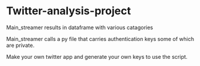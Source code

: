 # Twitter-analysis-project

Main_streamer results in dataframe with various catagories

Main_streamer calls a py file that carries authentication keys some of which are private.  

Make your own twitter app and generate your own keys to use the script.  

